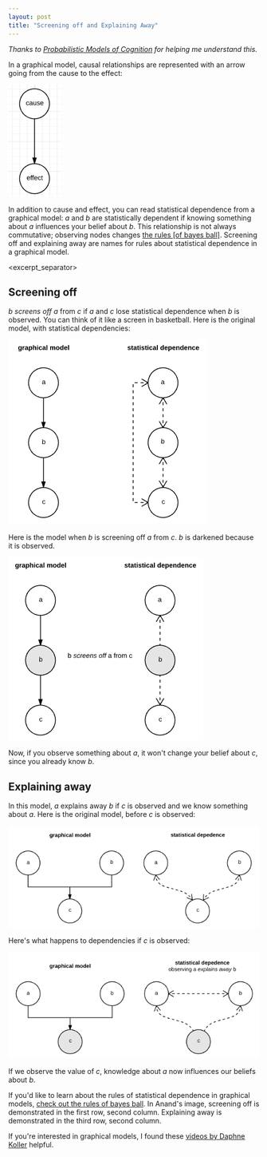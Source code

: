 ```yaml
---
layout: post
title: "Screening off and Explaining Away"
---
```


*Thanks to [Probabilistic Models of Cognition](https://probmods.org/patterns-of-inference.html) for helping me understand this.*

In a graphical model, causal relationships are represented with an arrow going from the cause to the effect:

![cause with an arrow to effect](/images/cause-and-effect.png)

In addition to cause and effect, you can read statistical dependence from a graphical model: $a$ and $b$ are statistically dependent if knowing something about $a$ influences your belief about $b$. This relationship is not always commutative; observing nodes changes [the rules [of bayes ball]](https://ergodicity.net/2009/12/08/bayes-ball-in-a-nutshell/). Screening off and explaining away are names for rules about statistical dependence in a graphical model.

<excerpt_separator>

## Screening off

$b$ *screens off* $a$ from $c$ if $a$ and $c$ lose statistical dependence when $b$ is observed. You can think of it like a screen in basketball. Here is the original model, with statistical dependencies:

![a to b to c](/images/unobserved-statistical-dependence.png) 

Here is the model when $b$ is screening off $a$ from $c$. $b$ is darkened because it is observed.

![a to observed b to c](/images/observed-statistical-dependence.png) 

Now, if you observe something about $a$, it won't change your belief about $c$, since you already know $b$.

## Explaining away

In this model, $a$ explains away $b$ if $c$ is observed and we know something about $a$. Here is the original model, before $c$ is observed:

![original model](/images/explaining-away-1.png)

Here's what happens to dependencies if $c$ is observed:

![c is observed, now a and b have dependencies](/images/explaining-away-2.png) 

If we observe the value of $c$, knowledge about $a$ now influences our beliefs about $b$.

If you'd like to learn about the rules of statistical dependence in graphical models, [check out the rules of bayes ball](https://ergodicity.net/2009/12/08/bayes-ball-in-a-nutshell/). In Anand's image, screening off is demonstrated in the first row, second column. Explaining away is demonstrated in the third row, second column.

If you're interested in graphical models, I found these [videos by Daphne Koller](https://class.coursera.org/pgm/lecture) helpful.